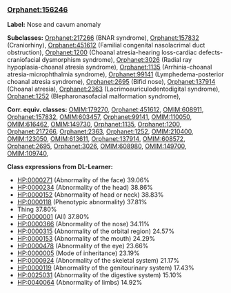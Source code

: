 
### [Orphanet:156246](http://www.orpha.net/ORDO/Orphanet_156246)
**Label:** Nose and cavum anomaly

**Subclasses:** [Orphanet:217266](http://www.orpha.net/ORDO/Orphanet_217266) (BNAR syndrome), [Orphanet:157832](http://www.orpha.net/ORDO/Orphanet_157832) (Craniorhiny), [Orphanet:451612](http://www.orpha.net/ORDO/Orphanet_451612) (Familial congenital nasolacrimal duct obstruction), [Orphanet:1200](http://www.orpha.net/ORDO/Orphanet_1200) (Choanal atresia-hearing loss-cardiac defects-craniofacial dysmorphism syndrome), [Orphanet:3026](http://www.orpha.net/ORDO/Orphanet_3026) (Radial ray hypoplasia-choanal atresia syndrome), [Orphanet:1135](http://www.orpha.net/ORDO/Orphanet_1135) (Arrhinia-choanal atresia-microphthalmia syndrome), [Orphanet:99141](http://www.orpha.net/ORDO/Orphanet_99141) (Lymphedema-posterior choanal atresia syndrome), [Orphanet:2695](http://www.orpha.net/ORDO/Orphanet_2695) (Bifid nose), [Orphanet:137914](http://www.orpha.net/ORDO/Orphanet_137914) (Choanal atresia), [Orphanet:2363](http://www.orpha.net/ORDO/Orphanet_2363) (Lacrimoauriculodentodigital syndrome), [Orphanet:1252](http://www.orpha.net/ORDO/Orphanet_1252) (Blepharonasofacial malformation syndrome), 

**Corr. equiv. classes:** [OMIM:179270](http://purl.obolibrary.org/obo/OMIM_179270), [Orphanet:451612](http://www.orpha.net/ORDO/Orphanet_451612), [OMIM:608911](http://purl.obolibrary.org/obo/OMIM_608911), [Orphanet:157832](http://www.orpha.net/ORDO/Orphanet_157832), [OMIM:603457](http://purl.obolibrary.org/obo/OMIM_603457), [Orphanet:99141](http://www.orpha.net/ORDO/Orphanet_99141), [OMIM:110050](http://purl.obolibrary.org/obo/OMIM_110050), [OMIM:616462](http://purl.obolibrary.org/obo/OMIM_616462), [OMIM:149730](http://purl.obolibrary.org/obo/OMIM_149730), [Orphanet:1135](http://www.orpha.net/ORDO/Orphanet_1135), [Orphanet:1200](http://www.orpha.net/ORDO/Orphanet_1200), [Orphanet:217266](http://www.orpha.net/ORDO/Orphanet_217266), [Orphanet:2363](http://www.orpha.net/ORDO/Orphanet_2363), [Orphanet:1252](http://www.orpha.net/ORDO/Orphanet_1252), [OMIM:210400](http://purl.obolibrary.org/obo/OMIM_210400), [OMIM:123050](http://purl.obolibrary.org/obo/OMIM_123050), [OMIM:613611](http://purl.obolibrary.org/obo/OMIM_613611), [Orphanet:137914](http://www.orpha.net/ORDO/Orphanet_137914), [OMIM:608572](http://purl.obolibrary.org/obo/OMIM_608572), [Orphanet:2695](http://www.orpha.net/ORDO/Orphanet_2695), [Orphanet:3026](http://www.orpha.net/ORDO/Orphanet_3026), [OMIM:608980](http://purl.obolibrary.org/obo/OMIM_608980), [OMIM:149700](http://purl.obolibrary.org/obo/OMIM_149700), [OMIM:109740](http://purl.obolibrary.org/obo/OMIM_109740), 

**Class expressions from DL-Learner:**

- [HP:0000271](http://purl.obolibrary.org/obo/HP_0000271) (Abnormality of the face) 39.06%
- [HP:0000234](http://purl.obolibrary.org/obo/HP_0000234) (Abnormality of the head) 38.86%
- [HP:0000152](http://purl.obolibrary.org/obo/HP_0000152) (Abnormality of head or neck) 38.83%
- [HP:0000118](http://purl.obolibrary.org/obo/HP_0000118) (Phenotypic abnormality) 37.81%
- Thing 37.80%
- [HP:0000001](http://purl.obolibrary.org/obo/HP_0000001) (All) 37.80%
- [HP:0000366](http://purl.obolibrary.org/obo/HP_0000366) (Abnormality of the nose) 34.11%
- [HP:0000315](http://purl.obolibrary.org/obo/HP_0000315) (Abnormality of the orbital region) 24.57%
- [HP:0000153](http://purl.obolibrary.org/obo/HP_0000153) (Abnormality of the mouth) 24.29%
- [HP:0000478](http://purl.obolibrary.org/obo/HP_0000478) (Abnormality of the eye) 23.66%
- [HP:0000005](http://purl.obolibrary.org/obo/HP_0000005) (Mode of inheritance) 23.19%
- [HP:0000924](http://purl.obolibrary.org/obo/HP_0000924) (Abnormality of the skeletal system) 21.17%
- [HP:0000119](http://purl.obolibrary.org/obo/HP_0000119) (Abnormality of the genitourinary system) 17.43%
- [HP:0025031](http://purl.obolibrary.org/obo/HP_0025031) (Abnormality of the digestive system) 15.10%
- [HP:0040064](http://purl.obolibrary.org/obo/HP_0040064) (Abnormality of limbs) 14.92%


